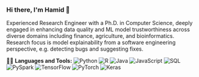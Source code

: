 ### Hi there, I'm Hamid 👋

Experienced Research Engineer with a Ph.D. in Computer Science, deeply engaged in enhancing data quality and ML model trustworthiness across diverse domains including finance, agriculture, and bioinformatics. Research focus is model explainability from a software engineering perspective, e.g. detecting bugs and suggesting fixes.


👨‍💻 **Languages and Tools:**
![Python](https://img.shields.io/badge/-Python-black?style=flat-square&logo=python)
![R](https://img.shields.io/badge/-R-black?style=flat-square&logo=R)
![Java](https://img.shields.io/badge/-Java-black?style=flat-square&logo=Java)
![JavaScript](https://img.shields.io/badge/-JavaScript-black?style=flat-square&logo=JavaScript)
![SQL](https://img.shields.io/badge/-SQL-black?style=flat-square&logo=sql)
![PySpark](https://img.shields.io/badge/-PySpark-black?style=flat-square&logo=apache)
![TensorFlow](https://img.shields.io/badge/-TensorFlow-black?style=flat-square&logo=tensorflow)
![PyTorch](https://img.shields.io/badge/-PyTorch-black?style=flat-square&logo=pytorch)
![Keras](https://img.shields.io/badge/-Keras-black?style=flat-square&logo=keras)


<!--
**hamid58b/hamid58b** is a ✨ _special_ ✨ repository because its `README.md` (this file) appears on your GitHub profile.

Here are some ideas to get you started:

- 🔭 I’m currently working on ...
- 🌱 I’m currently learning ...
- 👯 I’m looking to collaborate on ...
- 🤔 I’m looking for help with ...
- 💬 Ask me about ...
- 📫 How to reach me: ...
- 😄 Pronouns: ...
- ⚡ Fun fact: ...
-->

